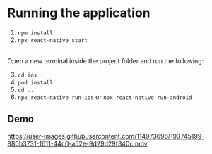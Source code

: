 # Running the application
1. `npm install`
2. `npx react-native start`

<br>Open a new terminal inside the project folder and run the following:

3. `cd ios`
4. `pod install`
5. `cd ..`
6. `npx react-native run-ios` or `npx react-native run-android`

## Demo

https://user-images.githubusercontent.com/114973696/193745199-880b3731-1611-44c0-a52e-9d29d29f340c.mov

